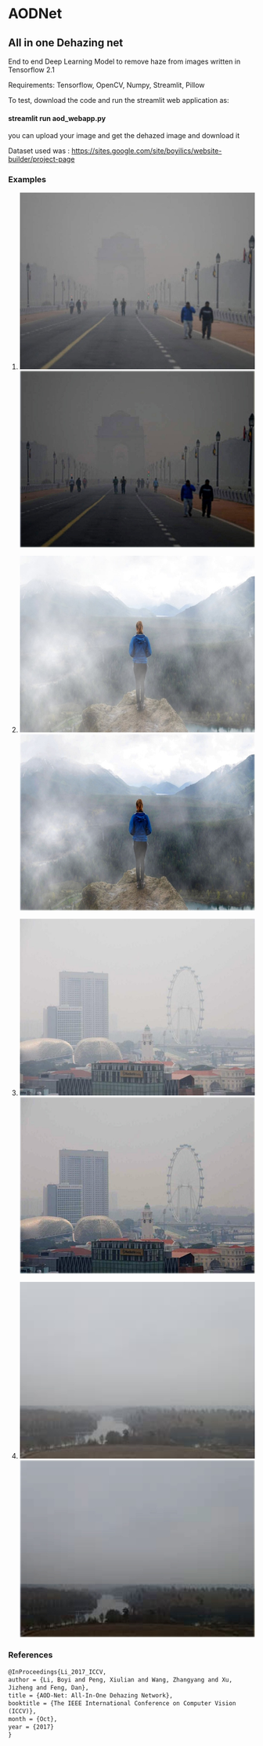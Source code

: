 # AODNet

## All in one Dehazing net

End to end Deep Learning Model to remove haze from images written in Tensorflow 2.1

Requirements:
Tensorflow, OpenCV, Numpy, Streamlit, Pillow

To test, download the code and run the streamlit web application as:

#### streamlit run aod_webapp.py 

you can upload your image and get the dehazed image and download it


Dataset used was : https://sites.google.com/site/boyilics/website-builder/project-page

### Examples 

1. ![Exmaple-1](/test_images/test-2.jpg)  ![Exmaple-1](/test_images/test-2-output.jpeg) 

2. ![Exmaple-2](/test_images/test-6.jpg)  ![Exmaple-2](/test_images/test-6-output.jpeg)

3. ![Exmaple-3](/test_images/test-7.jpg)  ![Exmaple-1](/test_images/test-7-output.jpeg) 

4. ![Exmaple-1](/test_images/test-8.jpg)  ![Exmaple-1](/test_images/test-8-output.jpeg) 

### References

```
@InProceedings{Li_2017_ICCV,
author = {Li, Boyi and Peng, Xiulian and Wang, Zhangyang and Xu, Jizheng and Feng, Dan},
title = {AOD-Net: All-In-One Dehazing Network},
booktitle = {The IEEE International Conference on Computer Vision (ICCV)},
month = {Oct},
year = {2017}
}
```


